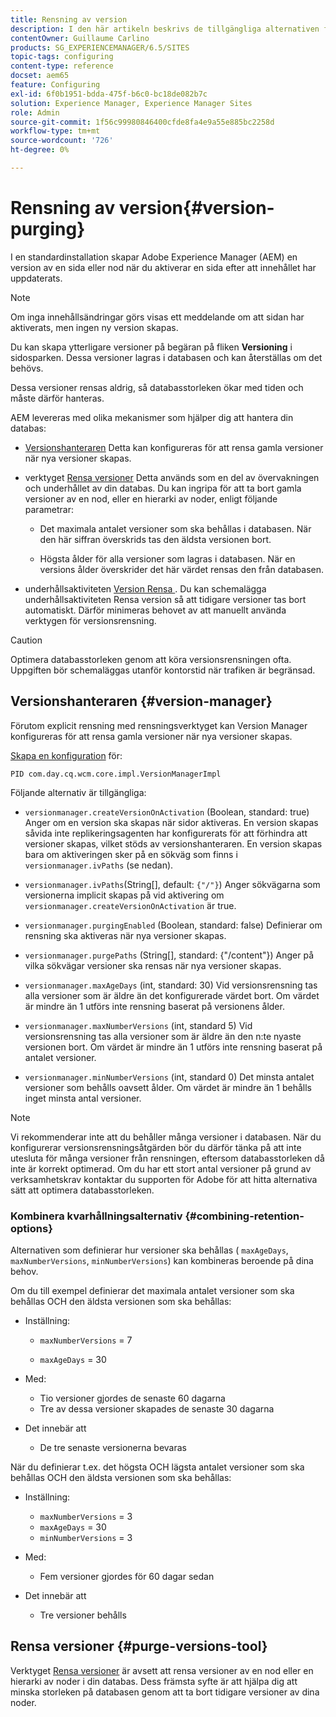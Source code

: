 ```yaml
---
title: Rensning av version
description: I den här artikeln beskrivs de tillgängliga alternativen för att rensa versioner.
contentOwner: Guillaume Carlino
products: SG_EXPERIENCEMANAGER/6.5/SITES
topic-tags: configuring
content-type: reference
docset: aem65
feature: Configuring
exl-id: 6f0b1951-bdda-475f-b6c0-bc18de082b7c
solution: Experience Manager, Experience Manager Sites
role: Admin
source-git-commit: 1f56c99980846400cfde8fa4e9a55e885bc2258d
workflow-type: tm+mt
source-wordcount: '726'
ht-degree: 0%

---
```


# Rensning av version{#version-purging}

I en standardinstallation skapar Adobe Experience Manager (AEM) en version av en sida eller nod när du aktiverar en sida efter att innehållet har uppdaterats.

>[!NOTE]
>
>Om inga innehållsändringar görs visas ett meddelande om att sidan har aktiverats, men ingen ny version skapas.

Du kan skapa ytterligare versioner på begäran på fliken **Versioning** i sidosparken. Dessa versioner lagras i databasen och kan återställas om det behövs.

Dessa versioner rensas aldrig, så databasstorleken ökar med tiden och måste därför hanteras.

AEM levereras med olika mekanismer som hjälper dig att hantera din databas:

* [Versionshanteraren](#version-manager)
Detta kan konfigureras för att rensa gamla versioner när nya versioner skapas.

* verktyget [Rensa versioner](/help/sites-deploying/monitoring-and-maintaining.md#purgeversionstool)
Detta används som en del av övervakningen och underhållet av din databas.
Du kan ingripa för att ta bort gamla versioner av en nod, eller en hierarki av noder, enligt följande parametrar:

   * Det maximala antalet versioner som ska behållas i databasen.
När den här siffran överskrids tas den äldsta versionen bort.

   * Högsta ålder för alla versioner som lagras i databasen.
När en versions ålder överskrider det här värdet rensas den från databasen.

* underhållsaktiviteten [Version Rensa &#x200B;](/help/sites-administering/operations-dashboard.md#automated-maintenance-tasks). Du kan schemalägga underhållsaktiviteten Rensa version så att tidigare versioner tas bort automatiskt. Därför minimeras behovet av att manuellt använda verktygen för versionsrensning.

>[!CAUTION]
>
>Optimera databasstorleken genom att köra versionsrensningen ofta. Uppgiften bör schemaläggas utanför kontorstid när trafiken är begränsad.

## Versionshanteraren {#version-manager}

Förutom explicit rensning med rensningsverktyget kan Version Manager konfigureras för att rensa gamla versioner när nya versioner skapas.

[Skapa en konfiguration](/help/sites-deploying/configuring-osgi.md) för:

`PID com.day.cq.wcm.core.impl.VersionManagerImpl`

Följande alternativ är tillgängliga:

* `versionmanager.createVersionOnActivation` (Boolean, standard: true)
Anger om en version ska skapas när sidor aktiveras.
En version skapas såvida inte replikeringsagenten har konfigurerats för att förhindra att versioner skapas, vilket stöds av versionshanteraren.
En version skapas bara om aktiveringen sker på en sökväg som finns i `versionmanager.ivPaths` (se nedan).

* `versionmanager.ivPaths`(String[], default: `{"/"}`)
Anger sökvägarna som versionerna implicit skapas på vid aktivering om `versionmanager.createVersionOnActivation` är true.

* `versionmanager.purgingEnabled` (Boolean, standard: false)
Definierar om rensning ska aktiveras när nya versioner skapas.

* `versionmanager.purgePaths` (String[], standard: {&quot;/content&quot;})
Anger på vilka sökvägar versioner ska rensas när nya versioner skapas.

* `versionmanager.maxAgeDays` (int, standard: 30)
Vid versionsrensning tas alla versioner som är äldre än det konfigurerade värdet bort. Om värdet är mindre än 1 utförs inte rensning baserat på versionens ålder.

* `versionmanager.maxNumberVersions` (int, standard 5)
Vid versionsrensning tas alla versioner som är äldre än den n:te nyaste versionen bort. Om värdet är mindre än 1 utförs inte rensning baserat på antalet versioner.

* `versionmanager.minNumberVersions` (int, standard 0)
Det minsta antalet versioner som behålls oavsett ålder. Om värdet är mindre än 1 behålls inget minsta antal versioner.

>[!NOTE]
>
>Vi rekommenderar inte att du behåller många versioner i databasen. När du konfigurerar versionsrensningsåtgärden bör du därför tänka på att inte utesluta för många versioner från rensningen, eftersom databasstorleken då inte är korrekt optimerad. Om du har ett stort antal versioner på grund av verksamhetskrav kontaktar du supporten för Adobe för att hitta alternativa sätt att optimera databasstorleken.

### Kombinera kvarhållningsalternativ {#combining-retention-options}

Alternativen som definierar hur versioner ska behållas ( `maxAgeDays`, `maxNumberVersions`, `minNumberVersions`) kan kombineras beroende på dina behov.

Om du till exempel definierar det maximala antalet versioner som ska behållas OCH den äldsta versionen som ska behållas:

* Inställning:

   * `maxNumberVersions` = 7

   * `maxAgeDays` = 30

* Med:

   * Tio versioner gjordes de senaste 60 dagarna
   * Tre av dessa versioner skapades de senaste 30 dagarna

* Det innebär att

   * De tre senaste versionerna bevaras

När du definierar t.ex. det högsta OCH lägsta antalet versioner som ska behållas OCH den äldsta versionen som ska behållas:

* Inställning:

   * `maxNumberVersions` = 3
   * `maxAgeDays` = 30
   * `minNumberVersions` = 3

* Med:

   * Fem versioner gjordes för 60 dagar sedan

* Det innebär att

   * Tre versioner behålls

## Rensa versioner {#purge-versions-tool}

Verktyget [Rensa versioner](/help/sites-deploying/monitoring-and-maintaining.md#purgeversionstool) är avsett att rensa versioner av en nod eller en hierarki av noder i din databas. Dess främsta syfte är att hjälpa dig att minska storleken på databasen genom att ta bort tidigare versioner av dina noder.
